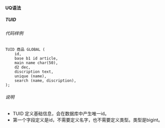 #### UQ语法

##### TUID
###### 代码样例
    TUID 商品 GLOBAL (
        id,
        base b1 id article,
        main name char(50),
        d2 dec,
        discription text,
        unique (name),
        search (name, discription),
    );
###### 说明
+   TUID 定义基础信息，会在数据库中产生唯一id。
+   第一个字段定义是id，不需要定义名字，也不需要定义类型。类型是bigint。

